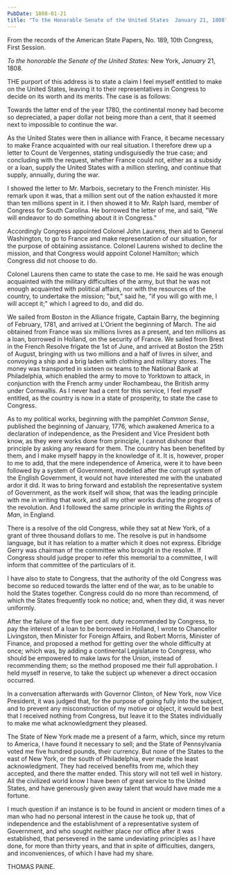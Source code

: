 ```yaml
---
PubDate: 1808-01-21
title: "To the Honorable Senate of the United States  January 21, 1808"
---
```


   From the records of the American State Papers, No. 189, 10th Congress, First Session.

   *To the honorable the Senate of the United States:*  New York, *January* 21, 1808.

   THE purport of this address is to state a claim I feel myself entitled to
   make on the United States, leaving it to their representatives in Congress
   to decide on its worth and its merits. The case is as follows:

   Towards the latter end of the year 1780, the continental money had become
   so depreciated, a paper dollar not being more than a cent, that it seemed
   next to impossible to continue the war.

   As the United States were then in alliance with France, it became
   necessary to make France acquainted with our real situation. I therefore
   drew up a letter to Count de Vergennes, stating undisguisedly the true
   case; and concluding with the request, whether France could not, either as
   a subsidy or a loan, supply the United States with a million sterling, and
   continue that supply, annually, during the war.

   I showed the letter to Mr. Marbois, secretary to the French minister. His
   remark upon it was, that a million sent out of the nation exhausted it
   more than ten millions spent in it. I then showed it to Mr. Ralph Isard,
   member of Congress for South Carolina. He borrowed the letter of me, and
   said, "We will endeavor to do something about it in Congress."

   Accordingly Congress appointed Colonel John Laurens, then aid to
   General Washington, to go to France and make representation of our
   situation, for the purpose of obtaining assistance. Colonel Laurens wished
   to decline the mission, and that Congress would appoint Colonel Hamilton;
   which Congress did not choose to do.

   Colonel Laurens then came to state the case to me. He said he was enough acquainted 
   with the military difficulties of the army, but that he was not enough acquainted 
   with political affairs, nor with the resources of the
   country, to undertake the mission; "but," said he, "if you will go with
   me, I will accept it;" which I agreed to do, and did do.

   We sailed from Boston in the Alliance frigate, Captain Barry, the
   beginning of February, 1781, and arrived at L'Orient the beginning of
   March. The aid obtained from France was six millions livres as a present,
   and ten millions as a loan, borrowed in Holland, on the security of
   France. We sailed from Brest in the French Resolve frigate the 1st of
   June, and arrived at Boston the 25th of August, bringing with us two
   millions and a half of livres in silver, and convoying a ship and a brig
   laden with clothing and military stores. The money was transported in
   sixteen ox teams to the National Bank at Philadelphia, which enabled the
   army to move to Yorktown to attack, in conjunction with the French army
   under Rochambeau, the British army under Cornwallis. As I never had a cent
   for this service, I feel myself entitled, as the country is now in a state
   of prosperity, to state the case to Congress.

   As to my political works, beginning with the pamphlet *Common Sense*,
   published the beginning of January, 1776, which awakened America to a
   declaration of independence, as the President and Vice President both
   know, as they were works done from principle, I cannot dishonor that
   principle by asking any reward for them. The country has been benefited by
   them, and I make myself happy in the knowledge of it. It is, however,
   proper to me to add, that the mere independence of America, were it to
   have been followed by a system of Government, modelled after the corrupt
   system of the English Government, it would not have interested me with the
   unabated ardor it did. It was to bring forward and establish the
   representative system of Government, as the work itself will show, that
   was the leading principle with me in writing that work, and all my other
   works during the progress of the revolution. And I followed the same
   principle in writing the *Rights of Man*, in England.

   There is a resolve of the old Congress, while they sat at New York, of a
   grant of three thousand dollars to me. The resolve is put in handsome
   language, but it has relation to a matter which it does not express.
   Elbridge Gerry was chairman of the committee who brought in the resolve.
   If Congress should judge proper to refer this memorial to a committee, I
   will inform that committee of the particulars of it.

   I have also to state to Congress, that the authority of the old Congress
   was become so reduced towards the latter end of the war, as to be unable
   to hold the States together. Congress could do no more than recommend, of
   which the States frequently took no notice; and, when they did, it was
   never uniformly.

   After the failure of the five per cent. duty recommended by Congress, to
   pay the interest of a loan to be borrowed in Holland, I wrote to
   Chancellor Livingston, then Minister for Foreign Affairs, and Robert
   Morris, Minister of Finance, and proposed a method for getting over the
   whole difficulty at once; which was, by adding a continental Legislature
   to Congress, who should be empowered to make laws for the Union, instead
   of recommending them; so the method proposed me their full approbation. I
   held myself in reserve, to take the subject up whenever a direct occasion
   occurred.

   In a conversation afterwards with Governor Clinton, of New York, now Vice
   President, it was judged that, for the purpose of going fully into the
   subject, and to prevent any misconstruction of my motive or object, it
   would be best that I received nothing from Congress, but leave it to the
   States individually to make me what acknowledgment they pleased.

   The State of New York made me a present of a farm, which, since my return
   to America, I have found it necessary to sell; and the State of
   Pennsylvania voted me five hundred pounds, their currency. But none of the
   States to the east of New York, or the south of Philadelphia, ever made
   the least acknowledgment. They had received benefits from me, which they
   accepted, and there the matter ended. This story will not tell well in
   history. All the civilized world know I have been of great service to
   the United States, and have generously given away talent that would have
   made me a fortune.

   I much question if an instance is to be found in ancient or modern times
   of a man who had no personal interest in the cause he took up, that of
   independence and the establishment of a representative system of
   Government, and who sought neither place nor office after it was
   established, that persevered in the same undeviating principles as I have
   done, for more than thirty years, and that in spite of difficulties,
   dangers, and inconveniences, of which I have had my share.

   THOMAS PAINE.



